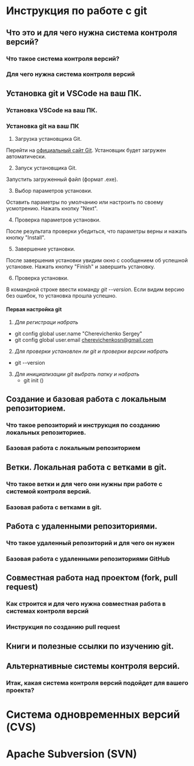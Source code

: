 # Инструкция по работе с git

## Что это и для чего нужна система контроля версий?

### Что такое система контроля версий?

### Для чего нужна система контроля версий

## Установка git и VSCode на ваш ПК.

### Установка VSCode на ваш ПК.

### Установка git на ваш ПК

1. Загрузка установщика Git.

Перейти на [официальный сайт Git](https://git-scm.com/downloads). Установщик будет загружен автоматически.

2. Запуск установщика Git.

Запустить загруженный файл (формат .exe).

3. Выбор параметров установки.

Оставить параметры по умолчанию или настроить по своему усмотрению. Нажать кнопку "Next".

4. Проверка параметров установки.

После результата проверки убедиться, что параметры верны  и нажать кнопку "Install".

5. Завершение установки.

После завершения установки увидим окно с сообщением об успешной установке. Нажать кнопку "Finish" и завершить установку.

6. Проверка установки.

В командной строке ввести команду *git --version*. Если видим версию без ошибок, то установка прошла успешно.

#### Первая настройка git

1.  *Для регистраци  набрать*
   - git config ­­global user.name "Cherevichenko Sergey" 
   - git config ­­global user.email cherevichenkosn@gmail.com
 2. *Для проверки установлен ли git и проверки версии набрать*
   - git --version
 3. *Для инициализации git выбрать папку и набрать*
    - git init ()  

## Создание и базовая работа с локальным репозиторием.

### Что такое репозиторий и инструкция по созданию локальных репозиториев.

### Базовая работа с локальным репозиторием

## Ветки. Локальная работа с ветками в git.

### Что такое ветки и для чего они нужны при работе с системой контроля версий.

### Базовая работа с ветками в git.

## Работа с удаленными репозиториями.

### Что такое удаленный репозиторий и для чего он нужен

### Базовая работа с удаленными репозиториями GitHub

## Совместная работа над проектом (fork, pull request)

### Как строится и для чего нужна совместная работа в системах контроля версий

### Инструкция по созданию pull request

## Книги и полезные ссылки по изучению git.

## Альтернативные системы контроля версий.

### Итак, какая система контроля версий подойдет для вашего проекта?

# Система одновременных версий (CVS)

# Apache Subversion (SVN)

